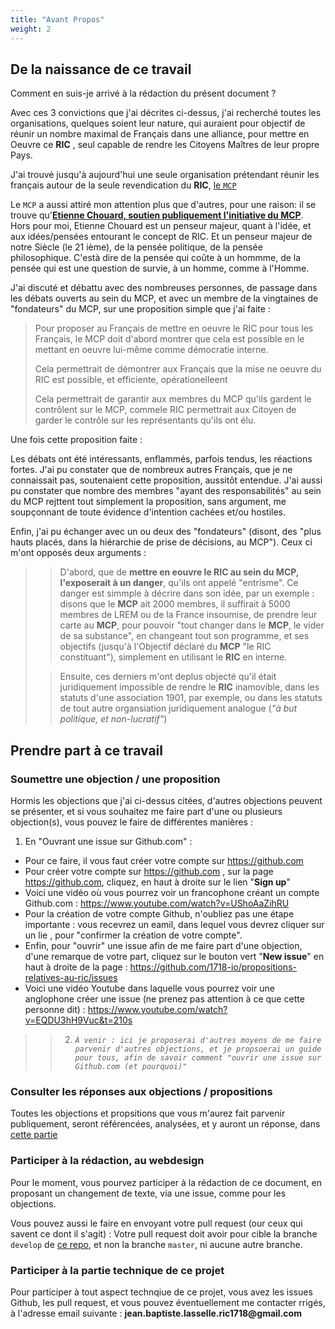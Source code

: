 ```yaml
---
title: "Avant Propos"
weight: 2
---
```



## De la naissance de ce travail

Comment en suis-je arrivé à la rédaction du présent document ?

Avec ces 3 convictions que j'ai décrites ci-dessus, j'ai recherché toutes les organisations, quelques soient leur nature, qui auraient pour objectif de réunir un nombre maximal de Français dans une alliance, pour mettre en Oeuvre ce __RIC__ , seul capable de rendre les Citoyens Maîtres de leur propre Pays.

J'ai trouvé jusqu'à aujourd'hui une seule organisation prétendant réunir les français autour de la seule revendication du __RIC__, [le `MCP`](https://mouvement-constituant-populaire.fr/2020/videos/pourquoi-le-ric-constituant/)

Le `MCP` a aussi attiré mon attention plus que d'autres, pour une raison: il se trouve qu'[__Etienne Chouard, soutien publiquement l'initiative du MCP__](https://mouvement-constituant-populaire.fr/2020/videos/pourquoi-le-ric-constituant/). Hors pour moi, Etienne Chouard est un penseur majeur, quant à l'idée, et aux idées/pensées entourant le concept de RIC. Et un penseur majeur de notre Siècle (le 21 ième), de la pensée politique, de la pensée philosophique. C'està dire de la pensée qui coûte à un hommme, de la pensée qui est une question de survie, à un homme, comme à l'Homme.

J'ai discuté et débattu avec des nombreuses personnes, de passage dans les débats ouverts au sein du MCP, et avec un membre de la vingtaines de "fondateurs" du MCP, sur une proposition simple que j'ai faite :

>
> Pour proposer au Français de mettre en oeuvre le RIC pour tous les Français, le MCP doit d'abord montrer que cela est possible en le mettant en oeuvre lui-même comme démocratie interne.
>
> Cela permettrait de démontrer aux Français que la mise ne oeuvre du RIC est possible, et efficiente, opérationelleent
>
> Cela permettrait de garantir aux membres du MCP qu'ils gardent le contrôlent sur le MCP, commele RIC permettrait aux Citoyen de garder le contrôle sur les représentants qu'ils ont élu.
>

Une fois cette proposition faite :

Les débats ont été intéressants, enflammés, parfois tendus, les réactions fortes. J'ai pu constater que de nombreux autres Français, que je ne connaissait pas, soutenaient cette proposition, aussitôt entendue. J'ai aussi pu constater que nombre des membres "ayant des responsabilités" au sein du MCP rejttent tout simplement la proposition, sans argument, me soupçonnant de toute évidence d'intention cachées et/ou hostiles.


Enfin, j'ai pu échanger avec un ou deux des "fondateurs" (disont, des "plus hauts placés, dans la hiérarchie de prise de décisions, au MCP"). Ceux ci m'ont opposés deux arguments :

>
> > D'abord, que de __mettre en eouvre le RIC au sein du MCP, l'exposerait à un danger__, qu'ils ont appelé "entrisme". Ce danger est simmple à décrire dans son idée, par un exemple : disons que le __MCP__ ait 2000 membres, il suffirait à 5000 membres de LREM ou de la France insoumise, de prendre leur carte au __MCP__, pour pouvoir "tout changer dans le __MCP__, le vider de sa substance", en changeant tout son programme, et ses objectifs (jusqu'à l'Objectif déclaré du __MCP__ "le RIC constituant"),  simplement en utilisant le __RIC__ en interne.
>
> > Ensuite, ces derniers m'ont deplus objecté qu'il était juridiquement impossible de rendre le __RIC__ inamovible, dans les statuts d'une association 1901, par exemple, ou dans les statuts de tout autre organsiation juridiquement analogue (_"à but politique, et non-lucratif"_)
>


## Prendre part à ce travail

### Soumettre une objection / une proposition

Hormis les objections que j'ai ci-dessus citées, d'autres objections peuvent se présenter, et si vous souhaitez me faire part d'une ou plusieurs objection(s), vous pouvez le faire de différentes manières :

1. En "Ouvrant une issue sur Github.com" :
  * Pour ce faire, il vous faut créer votre compte sur https://github.com
  * Pour créer votre compte sur https://github.com , sur la page https://github.com, cliquez, en haut à droite sur le lien "**Sign up**"
  * Voici une vidéo où vous pourrez voir un francophone créant un compte Github.com : https://www.youtube.com/watch?v=UShoAaZihRU
  * Pour la création de votre compte Github, n'oubliez pas une étape importante : vous recevrez un eamil, dans lequel vous devrez cliquer sur un lie , pour "confirmer la création de votre compte".
  * Enfin, pour "ouvrir" une issue afin de me faire part d'une objection, d'une remarque de votre part, cliquez sur le bouton vert "**New issue**" en haut à droite de la page : https://github.com/1718-io/propositions-relatives-au-ric/issues
  * Voici une vidéo Youtube dans laquelle vous pourrez voir une anglophone créer une issue (ne prenez pas attention à ce que cette personne dit) : https://www.youtube.com/watch?v=EQDU3hH9Vuc&t=210s

>
> > 2. _`À venir : ici je proposerai d'autres moyens de me faire parvenir d'autres objections, et je propsoerai un guide pour tous, afin de savoir comment "ouvrir une issue sur Github.com (et pourquoi)"`_
>

### Consulter les réponses aux objections / propositions

Toutes les objections et propsitions que vous m'aurez fait parvenir publiquement, seront référencées, analysées, et y auront un réponse, dans [cette partie](/docs/problemes-a-resoudre/)

### Participer à la rédaction, au webdesign

Pour le moment, vous pourvez participer à la rédaction de ce document, en proposant un changement de texte, via une issue, comme pour les objections.

Vous pouvez aussi le faire en envoyant votre pull request (our ceux qui savent ce dont il s'agit) : Votre pull request doit avoir pour cible la branche `develop` de [ce repo](https://github.com/1718-io/propositions-relatives-au-ric), et non la branche `master`, ni aucune autre branche.

### Participer à la partie technique de ce projet

Pour participer à tout aspect technqiue de ce projet, vous avez les issues Github, les pull request, et vous pouvez éventuellement me contacter rrigés, à l'adresse email suivante : __jean.baptiste.lasselle.ric1718@gmail.com__
